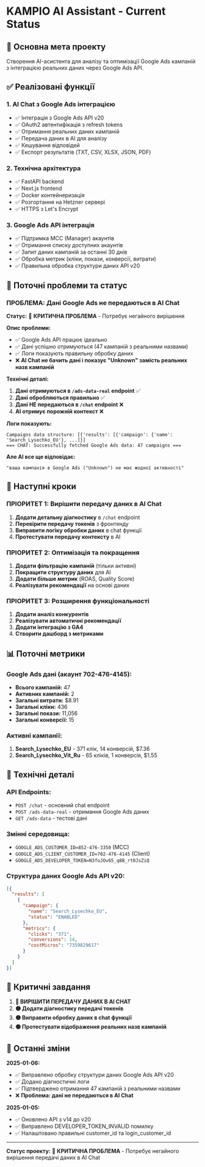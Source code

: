 # KAMPIO AI Assistant - Current Status

## 🎯 Основна мета проекту
Створення AI-асистента для аналізу та оптимізації Google Ads кампаній з інтеграцією реальних даних через Google Ads API.

## ✅ Реалізовані функції

### 1. **AI Chat з Google Ads інтеграцією**
- ✅ Інтеграція з Google Ads API v20
- ✅ OAuth2 автентифікація з refresh tokens
- ✅ Отримання реальних даних кампаній
- ✅ Передача даних в AI для аналізу
- ✅ Кешування відповідей
- ✅ Експорт результатів (TXT, CSV, XLSX, JSON, PDF)

### 2. **Технічна архітектура**
- ✅ FastAPI backend
- ✅ Next.js frontend
- ✅ Docker контейнеризація
- ✅ Розгортання на Hetzner сервері
- ✅ HTTPS з Let's Encrypt

### 3. **Google Ads API інтеграція**
- ✅ Підтримка MCC (Manager) акаунтів
- ✅ Отримання списку доступних акаунтів
- ✅ Запит даних кампаній за останні 30 днів
- ✅ Обробка метрик (кліки, покази, конверсії, витрати)
- ✅ Правильна обробка структури даних API v20

## 🔧 Поточні проблеми та статус

### **ПРОБЛЕМА: Дані Google Ads не передаються в AI Chat**

**Статус:** 🔴 **КРИТИЧНА ПРОБЛЕМА** - Потребує негайного вирішення

**Опис проблеми:**
- ✅ Google Ads API працює ідеально
- ✅ Дані успішно отримуються (47 кампаній з реальними назвами)
- ✅ Логи показують правильну обробку даних
- ❌ **AI Chat не бачить дані і показує "Unknown" замість реальних назв кампаній**

**Технічні деталі:**
1. **Дані отримуються в `/ads-data-real` endpoint** ✅
2. **Дані обробляються правильно** ✅
3. **Дані НЕ передаються в `/chat` endpoint** ❌
4. **AI отримує порожній контекст** ❌

**Логи показують:**
```
Campaigns data structure: [{'results': [{'campaign': {'name': 'Search_Lysechko_EU'}, ...]}]
=== CHAT: Successfully fetched Google Ads data: 47 campaigns ===
```

**Але AI все ще відповідає:**
```
"ваша кампанія в Google Ads ("Unknown") не має жодної активності"
```

## 🚀 Наступні кроки

### **ПРІОРИТЕТ 1: Вирішити передачу даних в AI Chat**
1. **Додати детальну діагностику** в `/chat` endpoint
2. **Перевірити передачу токенів** з фронтенду
3. **Виправити логіку обробки даних** в chat функції
4. **Протестувати передачу контексту** в AI

### **ПРІОРИТЕТ 2: Оптимізація та покращення**
1. **Додати фільтрацію кампаній** (тільки активні)
2. **Покращити структуру даних** для AI
3. **Додати більше метрик** (ROAS, Quality Score)
4. **Реалізувати рекомендації** на основі даних

### **ПРІОРИТЕТ 3: Розширення функціональності**
1. **Додати аналіз конкурентів**
2. **Реалізувати автоматичні рекомендації**
3. **Додати інтеграцію з GA4**
4. **Створити дашборд з метриками**

## 📊 Поточні метрики

### **Google Ads дані (акаунт 702-476-4145):**
- **Всього кампаній:** 47
- **Активних кампаній:** 2
- **Загальні витрати:** $8.91
- **Загальні кліки:** 436
- **Загальні покази:** 11,056
- **Загальні конверсії:** 15

### **Активні кампанії:**
1. **Search_Lysechko_EU** - 371 клік, 14 конверсій, $7.36
2. **Search_Lysechko_Vit_Ru** - 65 кліків, 1 конверсія, $1.55

## 🔧 Технічні деталі

### **API Endpoints:**
- `POST /chat` - основний chat endpoint
- `POST /ads-data-real` - отримання Google Ads даних
- `GET /ads-data` - тестові дані

### **Змінні середовища:**
- `GOOGLE_ADS_CUSTOMER_ID=852-476-3350` (MCC)
- `GOOGLE_ADS_CLIENT_CUSTOMER_ID=702-476-4145` (Client)
- `GOOGLE_ADS_DEVELOPER_TOKEN=N3foJOv65_q8B_rt0JsZiQ`

### **Структура даних Google Ads API v20:**
```json
[{
  "results": [
    {
      "campaign": {
        "name": "Search_Lysechko_EU",
        "status": "ENABLED"
      },
      "metrics": {
        "clicks": "371",
        "conversions": 14,
        "costMicros": "7359829617"
      }
    }
  ]
}]
```

## 🎯 Критичні завдання

1. **🔴 ВИРІШИТИ ПЕРЕДАЧУ ДАНИХ В AI CHAT**
2. **🟡 Додати діагностику передачі токенів**
3. **🟡 Виправити обробку даних в chat функції**
4. **🟢 Протестувати відображення реальних назв кампаній**

## 📝 Останні зміни

**2025-01-06:**
- ✅ Виправлено обробку структури даних Google Ads API v20
- ✅ Додано діагностичні логи
- ✅ Підтверджено отримання 47 кампаній з реальними назвами
- ❌ **Проблема: дані не передаються в AI Chat**

**2025-01-05:**
- ✅ Оновлено API з v14 до v20
- ✅ Виправлено DEVELOPER_TOKEN_INVALID помилку
- ✅ Налаштовано правильні customer_id та login_customer_id

---

**Статус проекту:** 🔴 **КРИТИЧНА ПРОБЛЕМА** - Потребує негайного вирішення передачі даних в AI Chat 